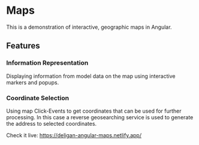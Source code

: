 # Maps

This is a demonstration of interactive, geographic maps in Angular.  

## Features  
### Information Representation  

Displaying information from model data on the map using interactive markers and popups.  

### Coordinate Selection

Using map Click-Events to get coordinates that can be used for further processing. In this case a reverse geosearching service is used to generate the address to selected coordinates.

Check it live:
https://deligan-angular-maps.netlify.app/

